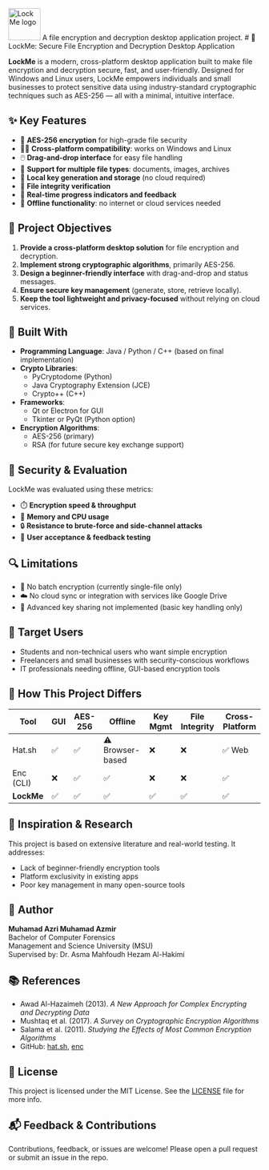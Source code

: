 <img src="https://lockme.my/assets/img/logo_lockme_highRESver.png" alt="LockMe logo" height="64px" />
A file encryption and decryption desktop application project.
# 🔐 LockMe: Secure File Encryption and Decryption Desktop Application

**LockMe** is a modern, cross-platform desktop application built to make file encryption and decryption secure, fast, and user-friendly. Designed for Windows and Linux users, LockMe empowers individuals and small businesses to protect sensitive data using industry-standard cryptographic techniques such as AES-256 — all with a minimal, intuitive interface.

## ✨ Key Features

- 🔐 **AES-256 encryption** for high-grade file security
- 🧑‍💻 **Cross-platform compatibility**: works on Windows and Linux
- 🖱️ **Drag-and-drop interface** for easy file handling
- 📁 **Support for multiple file types**: documents, images, archives
- 🔑 **Local key generation and storage** (no cloud required)
- 🔎 **File integrity verification**
- 💬 **Real-time progress indicators and feedback**
- 🚫 **Offline functionality**: no internet or cloud services needed

## 🎯 Project Objectives

1. **Provide a cross-platform desktop solution** for file encryption and decryption.
2. **Implement strong cryptographic algorithms**, primarily AES-256.
3. **Design a beginner-friendly interface** with drag-and-drop and status messages.
4. **Ensure secure key management** (generate, store, retrieve locally).
5. **Keep the tool lightweight and privacy-focused** without relying on cloud services.

## 🧠 Built With

- **Programming Language**: Java / Python / C++ (based on final implementation)
- **Crypto Libraries**: 
  - PyCryptodome (Python)
  - Java Cryptography Extension (JCE)
  - Crypto++ (C++)
- **Frameworks**:
  - Qt or Electron for GUI
  - Tkinter or PyQt (Python option)
- **Encryption Algorithms**:
  - AES-256 (primary)
  - RSA (for future secure key exchange support)

## 🧪 Security & Evaluation

LockMe was evaluated using these metrics:
- ⏱️ **Encryption speed & throughput**
- 🧠 **Memory and CPU usage**
- 🔒 **Resistance to brute-force and side-channel attacks**
- 🧪 **User acceptance & feedback testing**

## 🔍 Limitations

- 🚫 No batch encryption (currently single-file only)
- ☁️ No cloud sync or integration with services like Google Drive
- 🔐 Advanced key sharing not implemented (basic key handling only)

## 🧩 Target Users

- Students and non-technical users who want simple encryption
- Freelancers and small businesses with security-conscious workflows
- IT professionals needing offline, GUI-based encryption tools

## 📌 How This Project Differs

| Tool     | GUI | AES-256 | Offline | Key Mgmt | File Integrity | Cross-Platform |
|----------|-----|---------|---------|-----------|----------------|----------------|
| Hat.sh   | ✅  | ✅      | ⚠️ Browser-based | ❌        | ❌             | ✅ Web         |
| Enc (CLI)| ❌  | ✅      | ✅      | ❌        | ❌             | ✅             |
| **LockMe** | ✅  | ✅      | ✅      | ✅        | ✅             | ✅             |

## 🧠 Inspiration & Research

This project is based on extensive literature and real-world testing. It addresses:
- Lack of beginner-friendly encryption tools
- Platform exclusivity in existing apps
- Poor key management in many open-source tools

## 🧑 Author

**Muhamad Azri Muhamad Azmir**  
Bachelor of Computer Forensics  
Management and Science University (MSU)  
Supervised by: Dr. Asma Mahfoudh Hezam Al-Hakimi

## 📚 References

- Awad Al-Hazaimeh (2013). *A New Approach for Complex Encrypting and Decrypting Data*  
- Mushtaq et al. (2017). *A Survey on Cryptographic Encryption Algorithms*  
- Salama et al. (2011). *Studying the Effects of Most Common Encryption Algorithms*  
- GitHub: [hat.sh](https://github.com/sh-dv/hat.sh), [enc](https://github.com/life4/enc)

## 📜 License

This project is licensed under the MIT License. See the [LICENSE](LICENSE) file for more info.

## 📬 Feedback & Contributions

Contributions, feedback, or issues are welcome! Please open a pull request or submit an issue in the repo.

